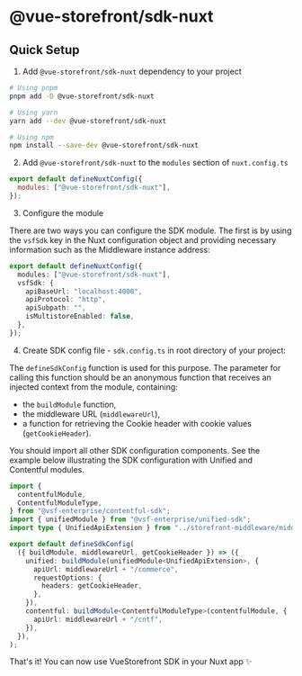 # @vue-storefront/sdk-nuxt

## Quick Setup

1. Add `@vue-storefront/sdk-nuxt` dependency to your project

```bash
# Using pnpm
pnpm add -D @vue-storefront/sdk-nuxt

# Using yarn
yarn add --dev @vue-storefront/sdk-nuxt

# Using npm
npm install --save-dev @vue-storefront/sdk-nuxt
```

2. Add `@vue-storefront/sdk-nuxt` to the `modules` section of `nuxt.config.ts`

```js
export default defineNuxtConfig({
  modules: ["@vue-storefront/sdk-nuxt"],
});
```

3. Configure the module

There are two ways you can configure the SDK module. The first is by using the `vsfSdk` key in the Nuxt configuration object and providing necessary information such as the Middleware instance address:

```ts
export default defineNuxtConfig({
  modules: ["@vue-storefront/sdk-nuxt"],
  vsfSdk: {
    apiBaseUrl: "localhost:4000",
    apiProtocol: "http",
    apiSubpath: "",
    isMultistoreEnabled: false,
  },
});
```

4. Create SDK config file - `sdk.config.ts` in root directory of your project:

The `defineSdkConfig` function is used for this purpose. The parameter for calling this function should be an anonymous function that receives an injected context from the module, containing:

- the `buildModule` function,
- the middleware URL (`middlewareUrl`),
- a function for retrieving the Cookie header with cookie values (`getCookieHeader`).

You should import all other SDK configuration components. See the example below illustrating the SDK configuration with Unified and Contentful modules.

```ts
import {
  contentfulModule,
  ContentfulModuleType,
} from "@vsf-enterprise/contentful-sdk";
import { unifiedModule } from "@vsf-enterprise/unified-sdk";
import type { UnifiedApiExtension } from "../storefront-middleware/middleware.config";

export default defineSdkConfig(
  ({ buildModule, middlewareUrl, getCookieHeader }) => ({
    unified: buildModule(unifiedModule<UnifiedApiExtension>, {
      apiUrl: middlewareUrl + "/commerce",
      requestOptions: {
        headers: getCookieHeader,
      },
    }),
    contentful: buildModule<ContentfulModuleType>(contentfulModule, {
      apiUrl: middlewareUrl + "/cntf",
    }),
  }),
);
```

That's it! You can now use VueStorefront SDK in your Nuxt app ✨
